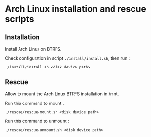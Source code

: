 # Arch Linux installation and rescue scripts

## Installation

Install Arch Linux on BTRFS.

Check configuration in script `./install/install.sh`, then run :
```shell script
./install/install.sh <disk device path>
```

## Rescue

Allow to mount the Arch Linux BTRFS installation in /mnt.

Run this command to mount :
```shell script
./rescue/rescue-mount.sh <disk device path>
```

Run this command to unmount :
```shell script
./rescue/rescue-unmount.sh <disk device path>
```
